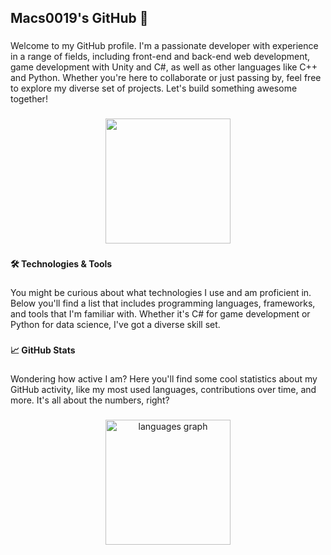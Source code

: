<h2 align="left">Macs0019's GitHub 🍃</h2>

###

<p align="left">Welcome to my GitHub profile. I'm a passionate developer with experience in a range of fields, including front-end and back-end web development, game development with Unity and C#, as well as other languages like C++ and Python. Whether you're here to collaborate or just passing by, feel free to explore my diverse set of projects. Let's build something awesome together!</p>

###

<div align="center">
  <img height="200" src="https://media.tenor.com/xMmwPOqFFSAAAAAC/aesthetic-typing.gif"  />
</div>

###

<h4 align="left">🛠 Technologies & Tools</h4>

###

<p align="left">You might be curious about what technologies I use and am proficient in. Below you'll find a list that includes programming languages, frameworks, and tools that I'm familiar with. Whether it's C# for game development or Python for data science, I've got a diverse skill set.</p>

###

<!--<div align="center">
  <img src="https://cdn.jsdelivr.net/gh/devicons/devicon/icons/javascript/javascript-original.svg" height="10px" alt="javascript logo"  />
  <img width="25" />
  <img src="https://cdn.jsdelivr.net/gh/devicons/devicon/icons/react/react-original.svg" height="40px" alt="react logo"  />
  <img width="25" />
  <img src="https://cdn.jsdelivr.net/gh/devicons/devicon/icons/unity/unity-original.svg" height="40" alt="unity logo"  />
  <img width="25" />
  <img src="https://cdn.jsdelivr.net/gh/devicons/devicon/icons/csharp/csharp-original.svg" height="40" alt="csharp logo"  />
  <img width="25" />
  <img src="https://cdn.jsdelivr.net/gh/devicons/devicon/icons/cplusplus/cplusplus-original.svg" height="40" alt="cplusplus logo"  />
  <img width="25" />
  <img src="https://cdn.jsdelivr.net/gh/devicons/devicon/icons/css3/css3-original.svg" height="40" alt="css3 logo"  />
  <img width="25" />
  <img src="https://cdn.jsdelivr.net/gh/devicons/devicon/icons/html5/html5-original.svg" height="40" alt="html5 logo"  />
  <img width="25" />
  <img src="https://cdn.jsdelivr.net/gh/devicons/devicon/icons/java/java-original.svg" height="40" alt="java logo"  />
  <img width="25" />
  <img src="https://cdn.jsdelivr.net/gh/devicons/devicon/icons/python/python-original.svg" height="40" alt="python logo"  />
  <img width="25" />
  <img src="https://cdn.jsdelivr.net/gh/devicons/devicon/icons/git/git-original.svg" height="40" alt="git logo"  />
  <img width="25" />
  <img src="https://cdn.jsdelivr.net/gh/devicons/devicon/icons/spring/spring-original.svg" height="40" alt="spring logo"  />
</div>-->

###

<h4 align="left">📈 GitHub Stats</h4>

###

<p align="left">Wondering how active I am? Here you'll find some cool statistics about my GitHub activity, like my most used languages, contributions over time, and more. It's all about the numbers, right?</p>

###

<div align="center">
  <!--<img src="https://streak-stats.demolab.com?user=macs0019&locale=en&mode=daily&theme=dark&hide_border=false&border_radius=5" height="200" alt="streak graph"  />-->
  <img src="https://github-readme-stats.vercel.app/api/top-langs?username=macs0019&locale=en&hide_title=false&layout=compact&card_width=320&langs_count=10&theme=dark&hide_border=false" height="200" alt="languages graph"  />
</div>

###
